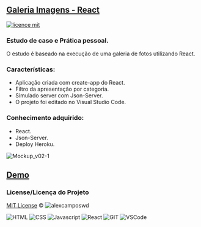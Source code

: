 ## <a href="#">Galeria Imagens - React</a>
[![licence mit](https://img.shields.io/badge/licence-MIT-blue.svg)](https://github.com/alexcamposwd/jwt_tsc_vue/blob/main/LICENSE) 

### Estudo de caso e Prática pessoal.

O estudo é baseado na execução de uma galeria de fotos utilizando React.

### Características:

- Aplicação criada com create-app do React.
- Filtro da apresentação por categoria.
- Simulado server com Json-Server.
- O projeto foi editado no Visual Studio Code.

### Conhecimento adquirido:

- React.
- Json-Server.
- Deploy Heroku.

![Mockup_v02-1](https://user-images.githubusercontent.com/81717487/177211305-897e5a6c-9681-4f12-b164-266a1410b44c.jpg)

## [Demo](https://building-gallery.herokuapp.com/)

### License/Licença do Projeto
[MIT License](./LICENSE) © ![alexcamposwd](https://img.shields.io/badge/-alexcamposwd-blue?&style=flat)


![HTML]( https://img.shields.io/badge/HTML5-E34F26?style=for-the-badge&logo=html5&logoColor=white )
![CSS](https://img.shields.io/badge/CSS3-1572B6?style=for-the-badge&logo=css3&logoColor=white )
![Javascript]( https://img.shields.io/badge/JavaScript-F7DF1E?style=for-the-badge&logo=javascript&logoColor=black) 
![React]( https://img.shields.io/badge/React-20232A?style=for-the-badge&logo=react&logoColor=61DAFB) 
![GIT]( https://img.shields.io/badge/Git-F05032?style=for-the-badge&logo=git&logoColor=white) 
![VSCode]( https://img.shields.io/badge/Visual_Studio_Code-0078D4?style=for-the-badge&logo=visual%20studio%20code&logoColor=white) 

